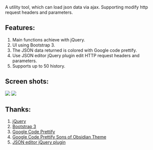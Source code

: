 A utility tool, which can load json data via ajax. Supporting modify http request headers and parameters.

Features:
----------
1.  Main functions achieve with jQuery.
1.  UI using Bootstrap 3.
1.  The JSON data returned is colored with Google code prettify.
1.  Use JSON editor jQuery plugin edit HTTP request headers and parameters.
1.  Supports up to 50 history.

Screen shots:
----------
![](http://jackytsu.qiniudn.com/json-loader_screen_shot.png)
![](http://jackytsu.qiniudn.com/json-loader_screen_shot2.png)

Thanks:
----------
1.  [jQuery](http://jquery.com/)
1.  [Bootstrap 3](http://getbootstrap.com/)
1.  [Google Code Prettify](https://code.google.com/p/google-code-prettify/)
1.  [Google Code Prettify Sons of Obsidian Theme](http://codetunnel.com/google-code-prettify-sons-of-obsidian-theme/)
1.  [JSON editor jQuery plugin](https://github.com/DavidDurman/FlexiJsonEditor)
